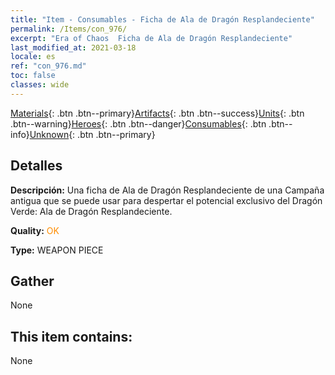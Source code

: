 ```yaml
---
title: "Item - Consumables - Ficha de Ala de Dragón Resplandeciente"
permalink: /Items/con_976/
excerpt: "Era of Chaos  Ficha de Ala de Dragón Resplandeciente"
last_modified_at: 2021-03-18
locale: es
ref: "con_976.md"
toc: false
classes: wide
---
```

 [Materials](/es/Items/){: .btn .btn--primary}[Artifacts](/es/Items/Artifacts/){: .btn .btn--success}[Units](/es/Items/Units/){: .btn .btn--warning}[Heroes](/es/Items/Heroes/){: .btn .btn--danger}[Consumables](/es/Items/Consumables/){: .btn .btn--info}[Unknown](/es/Items/Unknown/){: .btn .btn--primary}

## Detalles
 **Descripción:** Una ficha de Ala de Dragón Resplandeciente de una Campaña antigua que se puede usar para despertar el potencial exclusivo del Dragón Verde: Ala de Dragón Resplandeciente.

 **Quality:** <span style="color: #FF8C00">OK</span>

 **Type:** WEAPON PIECE

## Gather

  None

## This item contains:

  None

